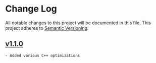 # Change Log
All notable changes to this project will be documented in this file. This project adheres to [Semantic Versioning](http://semver.org/).

## [v1.1.0](https://github.com/sramsay/json/releases/tag/v1.1.0)

    - Added various C++ optimizations
